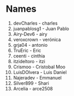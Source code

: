 # Names

1. devCharles - charles
2. juanpablosg1 - Juan Pablo
3. Airy-Dev6 - airy
4. veroxcrown - verónica
5. grja04 - antonio
6. TruEric - Eric
7. ceenti - cinthia
8. itzideltoro - itzi
9. Crismoo - Cristobal Moo
10. LuisDOlvera - Luis Daniel
11. Najeradev - Emmanuel
12. Silver899 - Shari
13. Arcelia - arce2508
